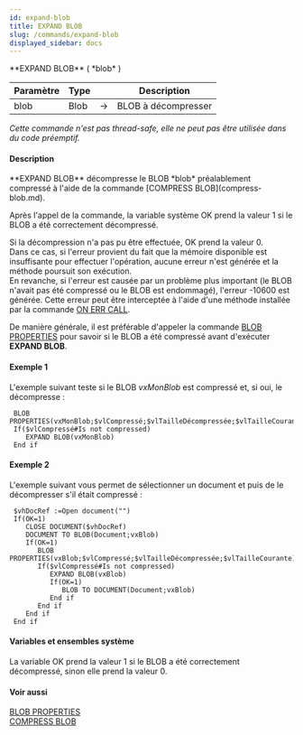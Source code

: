```yaml
---
id: expand-blob
title: EXPAND BLOB
slug: /commands/expand-blob
displayed_sidebar: docs
---
```


<!--REF #_command_.EXPAND BLOB.Syntax-->**EXPAND BLOB** ( *blob* )<!-- END REF-->
<!--REF #_command_.EXPAND BLOB.Params-->
| Paramètre | Type |  | Description |
| --- | --- | --- | --- |
| blob | Blob | &#8594;  | BLOB à décompresser |

<!-- END REF-->

*Cette commande n'est pas thread-safe, elle ne peut pas être utilisée dans du code préemptif.*


#### Description 

<!--REF #_command_.EXPAND BLOB.Summary-->**EXPAND BLOB** décompresse le BLOB *blob* préalablement compressé à l'aide de la commande [COMPRESS BLOB](compress-blob.md).<!-- END REF-->

Après l'appel de la commande, la variable système OK prend la valeur 1 si le BLOB a été correctement décompressé. 

Si la décompression n'a pas pu être effectuée, OK prend la valeur 0\.   
Dans ce cas, si l'erreur provient du fait que la mémoire disponible est insuffisante pour effectuer l'opération, aucune erreur n'est générée et la méthode poursuit son exécution.   
En revanche, si l'erreur est causée par un problème plus important (le BLOB n'avait pas été compressé ou le BLOB est endommagé), l'erreur -10600 est générée. Cette erreur peut être interceptée à l'aide d'une méthode installée par la commande [ON ERR CALL](on-err-call.md). 

De manière générale, il est préférable d'appeler la commande [BLOB PROPERTIES](blob-properties.md) pour savoir si le BLOB a été compressé avant d'exécuter **EXPAND BLOB**.

#### Exemple 1 

L'exemple suivant teste si le BLOB *vxMonBlob* est compressé et, si oui, le décompresse :

```4d
 BLOB PROPERTIES(vxMonBlob;$vlCompressé;$vlTailleDécompressée;$vlTailleCourante)
 If($vlCompressé#Is not compressed)
    EXPAND BLOB(vxMonBlob)
 End if
```

#### Exemple 2 

L'exemple suivant vous permet de sélectionner un document et puis de le décompresser s'il était compressé :

```4d
 $vhDocRef :=Open document("")
 If(OK=1)
    CLOSE DOCUMENT($vhDocRef)
    DOCUMENT TO BLOB(Document;vxBlob)
    If(OK=1)
       BLOB PROPERTIES(vxBlob;$vlCompressé;$vlTailleDécompressée;$vlTailleCourante)
       If($vlCompressé#Is not compressed)
          EXPAND BLOB(vxBlob)
          If(OK=1)
             BLOB TO DOCUMENT(Document;vxBlob)
          End if
       End if
    End if
 End if
```

#### Variables et ensembles système 

La variable OK prend la valeur 1 si le BLOB a été correctement décompressé, sinon elle prend la valeur 0.

#### Voir aussi 

[BLOB PROPERTIES](blob-properties.md)  
[COMPRESS BLOB](compress-blob.md)  